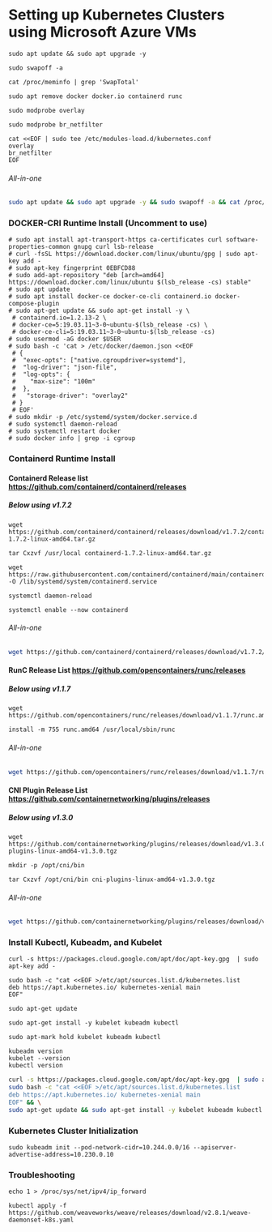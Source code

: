# Setting up Kubernetes Clusters using Microsoft Azure VMs
```shell
sudo apt update && sudo apt upgrade -y
```
```shell
sudo swapoff -a
```
```shell
cat /proc/meminfo | grep 'SwapTotal'
```
```shell
sudo apt remove docker docker.io containerd runc
```
```shell
sudo modprobe overlay
```
```shell
sudo modprobe br_netfilter
```
```shell
cat <<EOF | sudo tee /etc/modules-load.d/kubernetes.conf
overlay
br_netfilter
EOF
```
###### All-in-one
```bash
sudo apt update && sudo apt upgrade -y && sudo swapoff -a && cat /proc/meminfo | grep 'SwapTotal' && sudo apt remove docker docker.io containerd runc && sudo modprobe overlay && sudo modprobe br_netfilter
```
### DOCKER-CRI Runtime Install (Uncomment to use)
```shell
# sudo apt install apt-transport-https ca-certificates curl software-properties-common gnupg curl lsb-release
# curl -fsSL https://download.docker.com/linux/ubuntu/gpg | sudo apt-key add -
# sudo apt-key fingerprint 0EBFCD88
# sudo add-apt-repository "deb [arch=amd64] https://download.docker.com/linux/ubuntu $(lsb_release -cs) stable"
# sudo apt update
# sudo apt install docker-ce docker-ce-cli containerd.io docker-compose-plugin
# sudo apt-get update && sudo apt-get install -y \
 # containerd.io=1.2.13-2 \
 # docker-ce=5:19.03.11~3-0~ubuntu-$(lsb_release -cs) \
 # docker-ce-cli=5:19.03.11~3-0~ubuntu-$(lsb_release -cs)
# sudo usermod -aG docker $USER
# sudo bash -c 'cat > /etc/docker/daemon.json <<EOF
 # {
 #  "exec-opts": ["native.cgroupdriver=systemd"],
 #  "log-driver": "json-file",
 #  "log-opts": {
 #    "max-size": "100m"
 #  },
 #   "storage-driver": "overlay2"
 # }
 # EOF'
# sudo mkdir -p /etc/systemd/system/docker.service.d
# sudo systemctl daemon-reload
# sudo systemctl restart docker
# sudo docker info | grep -i cgroup
```

### Containerd Runtime Install
#### Containerd Release list https://github.com/containerd/containerd/releases
##### Below using v1.7.2
```shell
wget https://github.com/containerd/containerd/releases/download/v1.7.2/containerd-1.7.2-linux-amd64.tar.gz
```
```shell
tar Cxzvf /usr/local containerd-1.7.2-linux-amd64.tar.gz
```
```shell
wget https://raw.githubusercontent.com/containerd/containerd/main/containerd.service -O /lib/systemd/system/containerd.service
```
```shell
systemctl daemon-reload
```
```shell
systemctl enable --now containerd
```
###### All-in-one
```bash
wget https://github.com/containerd/containerd/releases/download/v1.7.2/containerd-1.7.2-linux-amd64.tar.gz && sudo tar Cxzvf /usr/local containerd-1.7.2-linux-amd64.tar.gz && sudo wget https://raw.githubusercontent.com/containerd/containerd/main/containerd.service -O /lib/systemd/system/containerd.service && systemctl daemon-reload && systemctl enable --now containerd
```

#### RunC Release List https://github.com/opencontainers/runc/releases
##### Below using v1.1.7
```shell
wget https://github.com/opencontainers/runc/releases/download/v1.1.7/runc.amd64 
```
```shell
install -m 755 runc.amd64 /usr/local/sbin/runc
```
###### All-in-one
```bash
wget https://github.com/opencontainers/runc/releases/download/v1.1.7/runc.amd64 && sudo install -m 755 runc.amd64 /usr/local/sbin/runc
```

#### CNI Plugin Release List https://github.com/containernetworking/plugins/releases
##### Below using v1.3.0
```shell
wget https://github.com/containernetworking/plugins/releases/download/v1.3.0/cni-plugins-linux-amd64-v1.3.0.tgz 
```
```shell
mkdir -p /opt/cni/bin
```
```shell
tar Cxzvf /opt/cni/bin cni-plugins-linux-amd64-v1.3.0.tgz
```
###### All-in-one
```bash
wget https://github.com/containernetworking/plugins/releases/download/v1.3.0/cni-plugins-linux-amd64-v1.3.0.tgz && sudo mkdir -p /opt/cni/bin && sudo tar Cxzvf /opt/cni/bin cni-plugins-linux-amd64-v1.3.0.tgz
```

### Install Kubectl, Kubeadm, and Kubelet
```shell
curl -s https://packages.cloud.google.com/apt/doc/apt-key.gpg  | sudo apt-key add -
```
```shell
sudo bash -c "cat <<EOF >/etc/apt/sources.list.d/kubernetes.list
deb https://apt.kubernetes.io/ kubernetes-xenial main
EOF"
```
```shell
sudo apt-get update
```
```shell
sudo apt-get install -y kubelet kubeadm kubectl
```
```shell
sudo apt-mark hold kubelet kubeadm kubectl
```
```shell
kubeadm version
kubelet --version
kubectl version
```
```bash
curl -s https://packages.cloud.google.com/apt/doc/apt-key.gpg  | sudo apt-key add - && \
sudo bash -c "cat <<EOF >/etc/apt/sources.list.d/kubernetes.list 
deb https://apt.kubernetes.io/ kubernetes-xenial main
EOF" && \
sudo apt-get update && sudo apt-get install -y kubelet kubeadm kubectl && sudo apt-mark hold kubelet kubeadm kubectl
```

### Kubernetes Cluster Initialization
```shell
sudo kubeadm init --pod-network-cidr=10.244.0.0/16 --apiserver-advertise-address=10.230.0.10
```

### Troubleshooting
```shell
echo 1 > /proc/sys/net/ipv4/ip_forward
```
```shell
kubectl apply -f https://github.com/weaveworks/weave/releases/download/v2.8.1/weave-daemonset-k8s.yaml
```
